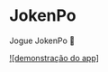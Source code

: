 # JokenPo

Jogue JokenPo 👊

[![demonstração do app]](https://user-images.githubusercontent.com/43016358/140338710-3026bc87-593a-4aca-ab54-79bebcab740b.mov)
